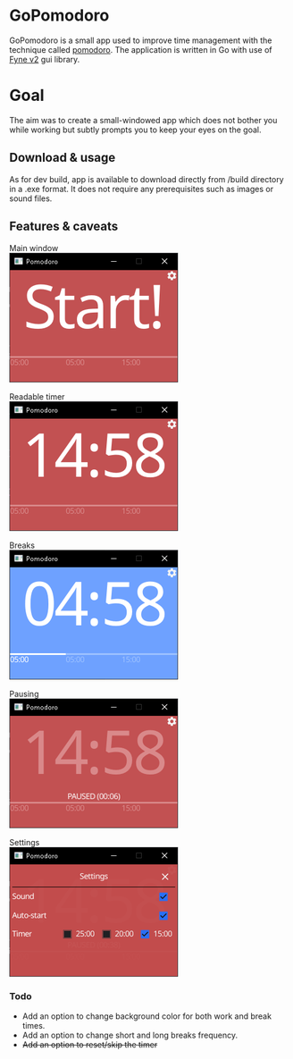 # GoPomodoro
GoPomodoro is a small app used to improve time management with the technique called [pomodoro](https://en.wikipedia.org/wiki/Pomodoro_Technique).
The application is written in Go with use of [Fyne v2](https://github.com/fyne-io/fyne) gui library.

# Goal
The aim was to create a small-windowed app which does not bother you while working but subtly prompts you to keep your eyes on the goal.

## Download & usage
As for dev build, app is available to download directly from /build directory in a .exe format.
It does not require any prerequisites such as images or sound files.

## Features & caveats
Main window
<br>
![Main window](/assets/images/main.png)

Readable timer
<br>
![Timer](/assets/images/timer.png)

Breaks
<br>
![Breaks](/assets/images/break.png)

Pausing
<br>
![Pausing](/assets/images/pause.png)

Settings
<br>
![Settings](/assets/images/settings.png)


### Todo
- Add an option to change background color for both work and break times.
- Add an option to change short and long breaks frequency.
- ~~Add an option to reset/skip the timer~~
